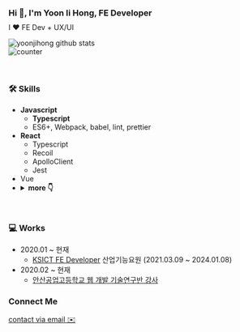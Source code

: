 ### Hi 👋, I'm Yoon Ii Hong, FE Developer
<div style="margin-top: -6px">
  <p style="font-size: 14px; opacity: 1">I ❤️ FE Dev + UX/UI</p>
</div>


![yoonjihong github stats](https://github-readme-stats.vercel.app/api?username=yoonjihong&count_private=true&show_icons=true&theme=monokai)  
![counter](https://komarev.com/ghpvc/?username=yoonjihong)
<!-- ### FE Developer -->

<br/>

### 🛠 Skills
- **Javascript**
  - **Typescript**
  - ES6+, Webpack, babel, lint, prettier
- **React**
  - Typescript
  - Recoil
  - ApolloClient
  - Jest
- Vue
- <details>
    <summary><b>more 👇</b></summary>
    <ul>
      <li>
        HTML
      </li>
      <li>
        CSS
        <ul>
          <li>scss, sass</li>
          <li>Styled-component, material-ui, AntD</li>
        </ul>
      </li>
      <li>
        PHP
      </li>
      <li>
        Mysql
      </li>
      <li>
        Flutter
      </li>
      <li>
        GraphQL
      </li>
    </ul>
  </details>

<br/>

### 💻 Works
- 2020.01 ~ 현재
  - <a href="http://ksict.com/">KSICT FE Developer</a> 산업기능요원 (2021.03.09 ~ 2024.01.08)
- 2020.02 ~ 현재 
  - <a href="https://jiiiihong.tistory.com/" target="_blank">안산공업고등학교 웹 개발 기술연구반 강사</a>


### Connect Me
[contact via email ✉️](mailto:wmsttks@gmail.com)

<!-- ## ⭐️ Interest

- **Main**: React, Typescript
- **Side**: UI/UX, Flutter -->
<!-- - **Humanly**: Netflix(always watching "Friends"), Action movie, cityPop -->
